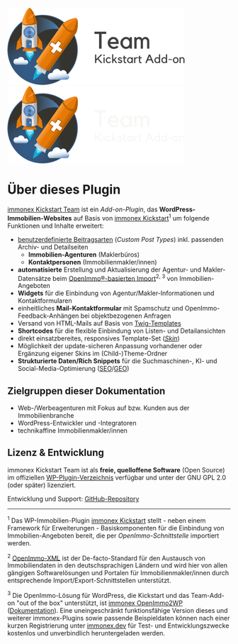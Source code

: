 <span class="home-page-plugin-logo element-light">![immonex Kickstart Team Logo](assets/immonex-kickstart-team-logo.png ':no-zoom')</span>
<span class="home-page-plugin-logo element-dark">![immonex Kickstart Team Logo](assets/immonex-kickstart-team-logo-dark.png ':no-zoom')</span>

# Über dieses Plugin <!-- {docsify-ignore-all} -->

[immonex Kickstart Team](https://de.wordpress.org/plugins/immonex-kickstart-team/) ist ein *Add-on-Plugin*, das **WordPress-Immobilien-Websites** auf Basis von [immonex Kickstart](https://de.wordpress.org/plugins/immonex-kickstart/)<sup>1</sup> um folgende Funktionen und Inhalte erweitert:

- [benutzerdefinierte Beitragsarten](beitragsarten) (*Custom Post Types*) inkl. passenden Archiv- und Detailseiten
  - **Immobilien-Agenturen** (Maklerbüros)
  - **Kontaktpersonen** (Immobilienmakler/innen)
- **automatisierte** Erstellung und Aktualisierung der Agentur- und Makler-Datensätze beim [OpenImmo®-basierten Import](systemvoraussetzungen#datenimport-openimmo-xml)<sup>2, 3</sup> von Immobilien-Angeboten
- **Widgets** für die Einbindung von Agentur/Makler-Informationen und Kontaktformularen
- einheitliches **Mail-Kontaktformular** mit Spamschutz und OpenImmo-Feedback-Anhängen bei objektbezogenen Anfragen
- Versand von HTML-Mails auf Basis von [Twig-Templates](https://twig.symfony.com/)
- **Shortcodes** für die flexible Einbindung von Listen- und Detailansichten
- direkt einsatzbereites, responsives Template-Set (*[Skin](anpassung-erweiterung/skins)*)
- Möglichkeit der update-sicheren Anpassung vorhandener oder Ergänzung eigener Skins im (Child-)Theme-Ordner
- **Strukturierte Daten/Rich Snippets** für die Suchmaschinen-, KI- und Social-Media-Optimierung ([SEO](https://de.wikipedia.org/wiki/Suchmaschinenoptimierung)/[GEO](https://en.wikipedia.org/wiki/Generative_engine_optimization))


## Zielgruppen dieser Dokumentation

- Web-/Werbeagenturen mit Fokus auf bzw. Kunden aus der Immobilienbranche
- WordPress-Entwickler und -Integratoren
- technikaffine Immobilienmakler/innen

## Lizenz & Entwicklung

immonex Kickstart Team ist als **freie, quelloffene Software** (Open Source) im offiziellen [WP-Plugin-Verzeichnis](https://de.wordpress.org/plugins/immonex-kickstart-team/) verfügbar und unter der GNU GPL 2.0 (oder später) lizenziert.

Entwicklung und Support: [GitHub-Repository](https://github.com/immonex/kickstart-team)

---

<sup>1</sup> Das WP-Immobilien-Plugin [immonex Kickstart](https://de.wordpress.org/plugins/immonex-kickstart/) stellt - neben einem Framework für Erweiterungen - Basiskomponenten für die Einbindung von Immobilien-Angeboten bereit, die per *OpenImmo-Schnittstelle* importiert werden.

<sup>2</sup> [OpenImmo-XML](http://openimmo.de/) ist der De-facto-Standard für den Austausch von Immobiliendaten in den deutschsprachigen Ländern und wird hier von allen gängigen Softwarelösungen und Portalen für Immobilienmakler/innen durch entsprechende Import/Export-Schnittstellen unterstützt.

<sup>3</sup> Die OpenImmo-Lösung für WordPress, die Kickstart und das Team-Add-on "out of the box" unterstützt, ist [immonex OpenImmo2WP](https://plugins.inveris.de/shop/immonex-openimmo2wp/) ([Dokumentation](https://plugins.inveris.de/de/shop/immonex-openimmo2wp/?target=dokumentation)). Eine uneingeschränkt funktionsfähige Version dieses und weiterer immonex-Plugins sowie passende Beispieldaten können nach einer kurzen Registrierung unter [immonex.dev](https://immonex.dev/) für Test- und Entwicklungszwecke kostenlos und unverbindlich heruntergeladen werden.

[](_home-page-footer.md ':include')